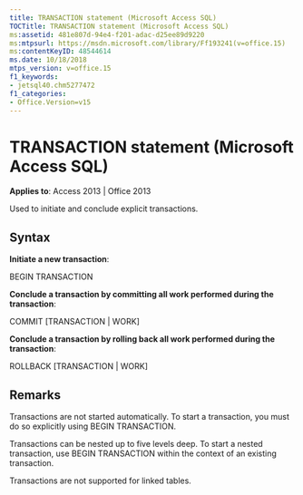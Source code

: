 ```yaml
---
title: TRANSACTION statement (Microsoft Access SQL)
TOCTitle: TRANSACTION statement (Microsoft Access SQL)
ms:assetid: 481e807d-94e4-f201-adac-d25ee89d9220
ms:mtpsurl: https://msdn.microsoft.com/library/Ff193241(v=office.15)
ms:contentKeyID: 48544614
ms.date: 10/18/2018
mtps_version: v=office.15
f1_keywords:
- jetsql40.chm5277472
f1_categories:
- Office.Version=v15
---
```


# TRANSACTION statement (Microsoft Access SQL)

**Applies to**: Access 2013 | Office 2013

Used to initiate and conclude explicit transactions.

## Syntax

**Initiate a new transaction**:

BEGIN TRANSACTION

**Conclude a transaction by committing all work performed during the transaction**:

COMMIT \[TRANSACTION | WORK\]

**Conclude a transaction by rolling back all work performed during the transaction**:

ROLLBACK \[TRANSACTION | WORK\]

## Remarks

Transactions are not started automatically. To start a transaction, you must do so explicitly using BEGIN TRANSACTION.

Transactions can be nested up to five levels deep. To start a nested transaction, use BEGIN TRANSACTION within the context of an existing transaction.

Transactions are not supported for linked tables.

